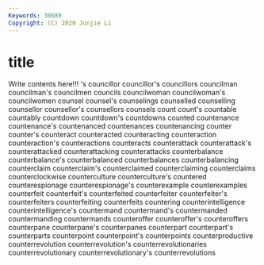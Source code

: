 ```yaml
---
Keywords: 30689
Copyright: (C) 2020 Junjie Li
---
```


# title

Write contents here!!!
's 
councillor 
councillor's 
councillors 
councilman 
councilman's 
councilmen 
councils 
councilwoman 
councilwoman's
councilwomen 
counsel 
counsel's 
counselings 
counselled 
counselling 
counsellor 
counsellor's 
counsellors 
counsels
count 
count's 
countable 
countably 
countdown 
countdown's 
countdowns 
counted 
countenance 
countenance's
countenanced 
countenances 
countenancing 
counter 
counter's 
counteract 
counteracted 
counteracting 
counteraction 
counteraction's
counteractions 
counteracts 
counterattack 
counterattack's 
counterattacked 
counterattacking 
counterattacks 
counterbalance 
counterbalance's 
counterbalanced
counterbalances 
counterbalancing 
counterclaim 
counterclaim's 
counterclaimed 
counterclaiming 
counterclaims 
counterclockwise 
counterculture 
counterculture's
countered 
counterespionage 
counterespionage's 
counterexample 
counterexamples 
counterfeit 
counterfeit's 
counterfeited 
counterfeiter 
counterfeiter's
counterfeiters 
counterfeiting 
counterfeits 
countering 
counterintelligence 
counterintelligence's 
countermand 
countermand's 
countermanded 
countermanding
countermands 
counteroffer 
counteroffer's 
counteroffers 
counterpane 
counterpane's 
counterpanes 
counterpart 
counterpart's 
counterparts
counterpoint 
counterpoint's 
counterpoints 
counterproductive 
counterrevolution 
counterrevolution's 
counterrevolutionaries 
counterrevolutionary 
counterrevolutionary's 
counterrevolutions

